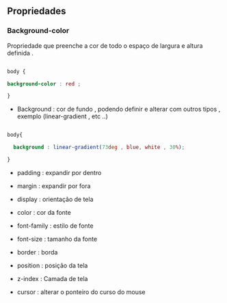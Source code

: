## Propriedades 

### Background-color 

<p> Propriedade que preenche a cor de todo o espaço de largura e altura definida . </p>

```css 

body {

background-color : red ;

}

```


* Background : cor de fundo , podendo definir e alterar com outros tipos , exemplo (linear-gradient , etc ..)

```css

body{

  background : linear-gradient(73deg , blue, white , 30%);

}

```

* padding : expandir por dentro 

* margin : expandir por fora 

* display : orientação de tela 

* color : cor da fonte

* font-family : estilo de fonte

* font-size : tamanho da fonte

* border : borda

* position : posição da tela 

* z-index : Camada de tela  

* cursor : alterar o ponteiro do curso do mouse 









